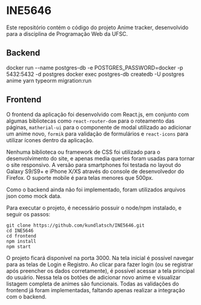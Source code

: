 # INE5646

Este repositório contém o código do projeto Anime tracker, desenvolvido para a disciplina de Programação Web da UFSC.

## Backend

docker run --name postgres-db -e POSTGRES_PASSWORD=docker -p 5432:5432 -d postgres
docker exec postgres-db createdb -U postgres anime
yarn typeorm migration:run

## Frontend

O frontend da aplicação foi desenvolvido com React.js, em conjunto com algumas bibliotecas como `react-router-dom` para o roteamento das páginas, `matherial-ui` para o componente de modal utilizado ao adicionar um anime novo, `formik` para validação de formulários e `react-icons` para utilizar ícones dentro da aplicação.

Nenhuma biblioteca ou framework de CSS foi utilizado para o desenvolvimento do site, e apenas media queries foram usadas para tornar o site responsivo. A versão para smartphones foi testada no layout do Galaxy S9/S9+ e iPhone X/XS através do console de desenvolvedor do Firefox. O suporte mobile é para telas menores que 500px.

Como o backend ainda não foi implementado, foram utilizados arquivos json como mock data.

Para executar o projeto, é necessário possuir o node/npm instalado, e seguir os passos:

```
git clone https://github.com/kundlatsch/INE5646.git
cd INE5646
cd frontend
npm install
npm start
```

O projeto ficará disponível na porta 3000. Na tela inicial é possível navegar para as telas de Login e Registro. Ao clicar para fazer login (ou se registrar após preencher os dados corretamente), é possível acessar a tela principal do usuário. Nessa tela os botões de adicionar novo anime e visualizar listagem completa de animes são funcionais. Todas as validações do frontend já foram implementadas, faltando apenas realizar a integração com o backend.

